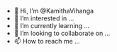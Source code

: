 - 👋 Hi, I’m @KamithaVihanga
- 👀 I’m interested in ...
- 🌱 I’m currently learning ...
- 💞️ I’m looking to collaborate on ...
- 📫 How to reach me ...

<!---
KamithaVihanga/KamithaVihanga is a ✨ special ✨ repository because its `README.md` (this file) appears on your GitHub profile.
You can click the Preview link to take a look at your changes.
--->

